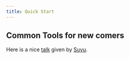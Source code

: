 ```yaml
---
title: Quick Start 
---
```



## Common Tools for new comers 

Here is a nice [talk](https://indico.ihep.ac.cn/event/7614/session/9/material/0/0.pdf) given by [Suyu](/members/grads/Suyu_Xiao/). 




